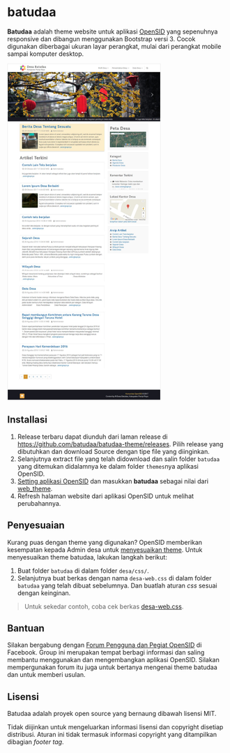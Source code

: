 # batudaa

**Batudaa** adalah theme website untuk aplikasi [OpenSID](https://github.com/OpenSID/OpenSID) yang sepenuhnya responsive dan dibangun menggunakan Bootstrap versi 3. Cocok digunakan diberbagai ukuran layar perangkat, mulai dari perangkat mobile sampai komputer desktop.

<img src='screenshot.jpg' width='350px' alt='batudaa screenshot' style='border:1px solid #eee'>

## Installasi

1. Release terbaru dapat diunduh dari laman release di https://github.com/batudaa/batudaa-theme/releases. Pilih release yang dibutuhkan dan download Source dengan tipe file yang diinginkan.
2. Selanjutnya extract file yang telah didownload dan salin folder `batudaa` yang ditemukan didalamnya ke dalam folder `themes`nya aplikasi OpenSID.
3. [Setting aplikasi OpenSID](https://github.com/OpenSID/OpenSID/wiki/Panduan-Konfigurasi-Aplikasi#setting-aplikasi) dan masukkan **batudaa** sebagai nilai dari [web_theme](https://github.com/OpenSID/OpenSID/wiki/Panduan-Konfigurasi-Aplikasi#setting-web_theme).
4. Refresh halaman website dari aplikasi OpenSID untuk melihat perubahannya.


## Penyesuaian

Kurang puas dengan theme yang digunakan? OpenSID memberikan kesempatan kepada Admin desa untuk [menyesuaikan theme](https://github.com/OpenSID/OpenSID/wiki/Mengubah-Penampilan-Web). Untuk menyesuaikan theme batudaa, lakukan langkah berikut:

1. Buat folder `batudaa` di dalam folder `desa/css/`.
2. Selanjutnya buat berkas dengan nama `desa-web.css` di dalam folder `batudaa` yang telah dibuat sebelumnya. Dan buatlah aturan *css* sesuai dengan keinginan.

> Untuk sekedar contoh, coba cek berkas [desa-web.css](contoh-penyesuaian/desa-web.css).


## Bantuan

Silakan bergabung dengan [Forum Pengguna dan Pegiat OpenSID](https://www.facebook.com/groups/opensid) di Facebook. Group ini merupakan tempat berbagi informasi dan saling membantu menggunakan dan mengembangkan aplikasi OpenSID. Silakan mempergunakan forum itu juga untuk bertanya mengenai theme batudaa dan untuk memberi usulan.


## Lisensi

Batudaa adalah proyek open source yang bernaung dibawah lisensi MIT.

Tidak diijinkan untuk mengeluarkan informasi lisensi dan copyright disetiap distribusi. Aturan ini tidak termasuk informasi copyright yang ditampilkan dibagian *footer tag*.
